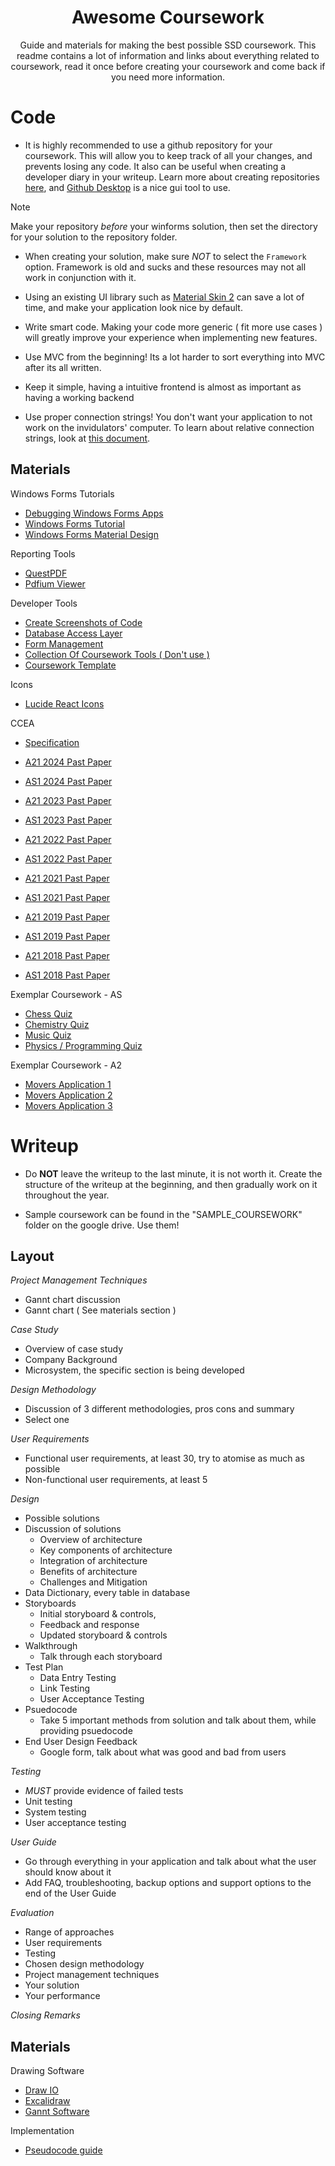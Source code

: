 <div align="center">

# Awesome Coursework

Guide and materials for making the best possible SSD coursework. This readme contains a lot of information and links about
everything related to coursework, read it once before creating your coursework and come back if you need more information.

</div>

# Code

- It is highly recommended to use a github repository for your coursework. This will allow you to
keep track of all your changes, and prevents losing any code. It also can be useful when creating a
developer diary in your writeup. Learn more about creating repositories [here](https://docs.github.com/en/repositories/creating-and-managing-repositories/quickstart-for-repositories),
and [Github Desktop](https://desktop.github.com/download/) is a nice gui tool to use.

> [!NOTE]
> Make your repository _before_ your winforms solution, then set the directory for your solution to the repository folder.

- When creating your solution, make sure _NOT_ to select the `Framework` option. Framework is old and
sucks and these resources may not all work in conjunction with it.

- Using an existing UI library such as [Material Skin 2](https://github.com/DigitalAdeel/MaterialSkin2DotNet) can
save a lot of time, and make your application look nice by default.

- Write smart code. Making your code more generic ( fit more use cases ) will greatly improve your experience when implementing
new features.

- Use MVC from the beginning! Its a lot harder to sort everything into MVC after its all written.

- Keep it simple, having a intuitive frontend is almost as important as having a working backend

- Use proper connection strings! You don't want your application to not work on the invidulators' computer.
To learn about relative connection strings, look at [this document]().

## Materials

Windows Forms Tutorials
- [Debugging Windows Forms Apps](https://learn.microsoft.com/en-us/visualstudio/debugger/debugger-feature-tour?view=vs-2022)
- [Windows Forms Tutorial](https://www.youtube.com/watch?v=0zLZQesgV5o)
- [Windows Forms Material Design](https://www.youtube.com/watch?v=tX9E2azR1DY)

Reporting Tools
- [QuestPDF](https://www.questpdf.com/)
- [Pdfium Viewer](https://github.com/pvginkel/PdfiumViewer)

Developer Tools
- [Create Screenshots of Code](https://github.com/juleswhi/CsSnapper)
- [Database Access Layer](https://github.com/juleswhi/DAL)
- [Form Management](https://github.com/juleswhi/WinView)
- [Collection Of Coursework Tools ( Don't use )](https://github.com/juleswhi/ssd-winforms-tooling)
- [Coursework Template](https://github.com/juleswhi/ssd-coursework-template)

Icons
- [Lucide React Icons](https://lucide.dev/icons/)

CCEA
- [Specification](https://ccea.org.uk/downloads/docs/Specifications/GCE/GCE%20Software%20Systems%20Development%20%282016%29/GCE%20Software%20Systems%20Development%20%282016%29-specification-Standard_1.pdf)

- [A21 2024 Past Paper](https://ccea.org.uk/downloads/docs/Past-Papers/cleared/GCE/GCE%20Software%20Systems%20Development%20%282016%29/2024-Summer/Standard/0/GCE-Software%20Systems%20Development-589-Summer2024-A2%201%2C%20Systems%20Approaches%20and%20Database%20Concepts-Paper.pdf)
- [AS1 2024 Past Paper](https://ccea.org.uk/downloads/docs/Past-Papers/cleared/GCE/GCE%20Software%20Systems%20Development%20%282016%29/2024-Summer/Standard/0/GCE-Software%20Systems%20Development-589-Summer2024-AS%201%2C%20Introduction%20to%20Object%20Oriented%20Development-Paper.pdf)

- [A21 2023 Past Paper](https://ccea.org.uk/downloads/docs/Past-Papers/cleared/GCE/GCE%20Software%20Systems%20Development%20%282016%29/2023-Summer/Standard/0/GCE-Software%20Systems%20Development-589-Summer2023-A2%201%2C%20Systems%20Approaches%20and%20Database%20Concepts-Paper.pdf)
- [AS1 2023 Past Paper](https://ccea.org.uk/downloads/docs/Past-Papers/cleared/GCE/GCE%20Software%20Systems%20Development%20%282016%29/2023-Summer/Standard/0/GCE-Software%20Systems%20Development-589-Summer2023-AS%201%2C%20Introduction%20to%20Object%20Oriented%20Development-Paper.pdf)

- [A21 2022 Past Paper](https://ccea.org.uk/downloads/docs/Past-Papers/cleared/GCE/GCE%20Software%20Systems%20Development%20%282016%29/2022-Summer/Standard/0/GCE-Software%20Systems%20Development-589-Summer2022-A2%201%2C%20Systems%20Approaches%20and%20Database%20Concepts-Paper.pdf)
- [AS1 2022 Past Paper](https://ccea.org.uk/downloads/docs/Past-Papers/cleared/GCE/GCE%20Software%20Systems%20Development%20%282016%29/2022-Summer/Standard/0/GCE-Software%20Systems%20Development-589-Summer2022-AS%201%2C%20Introduction%20to%20Object%20Oriented%20Development-MS.pdf)

- [A21 2021 Past Paper](https://ccea.org.uk/downloads/docs/Past-Papers/cleared/GCE/GCE%20Software%20Systems%20Development%20%282016%29/2021-Summer/Standard/0/GCE-Software%20Systems%20Development-589-Summer2021-A2%201%2C%20Systems%20Approaches%20and%20Database%20Concepts-Paper.pdf)
- [AS1 2021 Past Paper](https://ccea.org.uk/downloads/docs/Past-Papers/cleared/GCE/GCE%20Software%20Systems%20Development%20%282016%29/2021-Summer/Standard/0/GCE-Software%20Systems%20Development-589-Summer2021-AS%201%2C%20Introduction%20to%20Object%20Oriented%20Development-Paper.pdf)

- [A21 2019 Past Paper](https://ccea.org.uk/downloads/docs/Past-Papers/cleared/GCE/GCE%20Software%20Systems%20Development%20%282016%29/2019-Summer/Standard/0/GCE-Software%20Systems%20Development-589-Summer2019-A2%201%2C%20Systems%20Approaches%20and%20Database%20Concepts-Paper.pdf)
- [AS1 2019 Past Paper](https://ccea.org.uk/downloads/docs/Past-Papers/cleared/GCE/GCE%20Software%20Systems%20Development%20%282016%29/2019-Summer/Standard/0/GCE-Software%20Systems%20Development-589-Summer2019-AS%201%2C%20Introduction%20to%20Object%20Oriented%20Development-Paper.pdf)

- [A21 2018 Past Paper](https://ccea.org.uk/downloads/docs/Past-Papers/cleared/GCE/GCE%20Software%20Systems%20Development%20%282016%29/2018-Summer/Standard/0/GCE-Software%20Systems%20Development-589-Summer2018-A2%201%2C%20Systems%20Approaches%20and%20Database%20Concepts-Paper.pdf)
- [AS1 2018 Past Paper](https://ccea.org.uk/downloads/docs/Past-Papers/cleared/GCE/GCE%20Software%20Systems%20Development%20%282016%29/2018-Summer/Standard/0/GCE-Software%20Systems%20Development-589-Summer2018-AS%201%2C%20Introduction%20to%20Object%20Oriented%20Development-Paper.pdf)

Exemplar Coursework - AS
- [Chess Quiz](https://github.com/juleswhi/Coursework24)
- [Chemistry Quiz](https://github.com/SemicolonUnexpected/as-coursework)
- [Music Quiz](https://github.com/TheFlugeler/AS-Coursework---Joshua-Coulter)
- [Physics / Programming Quiz](https://github.com/portishead127/SSDCoursework)

Exemplar Coursework - A2
- [Movers Application 1](https://github.com/juleswhi/A2Coursework)
- [Movers Application 2](https://github.com/SemicolonUnexpected/a2-coursework)
- [Movers Application 3](https://github.com/TheFlugeler/A2-Coursework-MOVERS)

# Writeup

- Do __NOT__ leave the writeup to the last minute, it is not worth it. Create the structure of the writeup at the beginning,
and then gradually work on it throughout the year.

- Sample coursework can be found in the "SAMPLE_COURSEWORK" folder on the google drive. Use them!


## Layout

*Project Management Techniques*
- Gannt chart discussion
- Gannt chart ( See materials section )

*Case Study*
- Overview of case study
- Company Background
- Microsystem, the specific section is being developed

*Design Methodology*
- Discussion of 3 different methodologies, pros cons and summary
- Select one

*User Requirements*
- Functional user requirements, at least 30, try to atomise as much as possible
- Non-functional user requirements, at least 5

*Design*
- Possible solutions
- Discussion of solutions
    - Overview of architecture
    - Key components of architecture
    - Integration of architecture
    - Benefits of architecture
    - Challenges and Mitigation
- Data Dictionary, every table in database
- Storyboards
    - Initial storyboard & controls,
    - Feedback and response
    - Updated storyboard & controls
- Walkthrough
    - Talk through each storyboard
- Test Plan
    - Data Entry Testing
    - Link Testing
    - User Acceptance Testing
- Psuedocode
    - Take 5 important methods from solution and talk about them, while providing psuedocode
- End User Design Feedback
    - Google form, talk about what was good and bad from users

*Testing*
- _MUST_ provide evidence of failed tests
- Unit testing
- System testing
- User acceptance testing

*User Guide*
- Go through everything in your application and talk about what the user should know about it
- Add FAQ, troubleshooting, backup options and support options to the end of the User Guide

*Evaluation*
- Range of approaches
- User requirements
- Testing
- Chosen design methodology
- Project management techniques
- Your solution
- Your performance

*Closing Remarks*

## Materials

Drawing Software
- [Draw IO](https://lucide.dev/icons/)
- [Excalidraw](https://excalidraw.com/)
- [Gannt Software](https://www.onlinegantt.com/#/gantt)

Implementation
- [Pseudocode guide](https://builtin.com/data-science/pseudocode)
